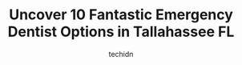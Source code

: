 ---
layout: ampstory
image: https://i0.wp.com/www.depkes.org/wp-content/uploads/2023/06/emergency-dentist-0-in-tallahassee-fl-1685865542.jpeg?resize=640,853
author: techidn
featured: false
description: Discover the impressive array of Emergency Dentist options in Tallahassee FL, where you can find 10 of the largest Emergency Dentist establishments in the area. From renowned classics to hid
title: Uncover 10 Fantastic Emergency Dentist Options in Tallahassee FL
cover:
   title: Uncover 10 Fantastic Emergency Dentist Options in Tallahassee FL
   subtitle: Rickpate
   background: https://www.depkes.org/wp-content/uploads/2023/06/emergency-dentist-0-in-tallahassee-fl-1685865542.jpeg

pages: 
 - layout: thirds
   top: <h1>#1 Family Dentistry at SouthWood</h1>
   bottom: "<p>My family started with this practice when they opened the doors.  We have been happy with the service and care weve received in the past; however, our latest experiences</p>"
   background: https://www.depkes.org/wp-content/uploads/2023/06/emergency-dentist-1-in-tallahassee-fl-1685865542.jpeg
   backgroundblur: true
 - layout: thirds
   top: <h1>#2 Aspen Dental</h1>
   bottom: "<p>Today was my first visit. From the time I was called in, I saw amazing teamwork amongst staff. Their working relationship was amazing. The hygienist and Dentist really to</p>"
   background: https://www.depkes.org/wp-content/uploads/2023/06/emergency-dentist-2-in-tallahassee-fl-1685865542.jpeg
   cta:
      link: https://www.depkes.org/blog/uncover-10-fantastic-emergency-dentist-options-in-tallahassee-fl/
      text: Uncover 10 Fantastic Emergency Dentist Options in Tallahassee FL
 - layout: thirds
   top: <h1>#3 Thomasville Road Dental Care</h1>
   bottom: "<p>5442 Thomasville Rd Ste. 1, Tallahassee, FL 32312, United States</p>"
   background: https://www.depkes.org/wp-content/uploads/2023/06/emergency-dentist-3-in-tallahassee-fl-1685865543.jpeg
   cta:
      link: https://www.depkes.org/blog/uncover-10-fantastic-emergency-dentist-options-in-tallahassee-fl/
      text: Uncover 10 Fantastic Emergency Dentist Options in Tallahassee FL
 - layout: thirds
   top: <h1>#4 Coast Dental</h1>
   bottom: "<p>1329 E Tennessee St, Tallahassee, FL 32308, United States</p>"
   background: https://images.unsplash.com/photo-1557672172-298e090bd0f1?ixlib=rb-4.0.3&ixid=MnwxMjA3fDB8MHxwaG90by1wYWdlfHx8fGVufDB8fHx8&auto=format&fit=crop&w=640&h=853&q=80
   cta:
      link: https://www.depkes.org/blog/uncover-10-fantastic-emergency-dentist-options-in-tallahassee-fl/
      text: Uncover 10 Fantastic Emergency Dentist Options in Tallahassee FL
 - layout: thirds
   top: <h1>#5 First Care Dental</h1>
   bottom: "<p>2274 Wednesday St, Tallahassee, FL 32308, United States</p>"
   background: https://images.unsplash.com/photo-1595364397663-fca4f075d796?ixlib=rb-4.0.3&ixid=MnwxMjA3fDB8MHxwaG90by1wYWdlfHx8fGVufDB8fHx8&auto=format&fit=crop&w=640&h=853&q=80
   cta:
      link: https://www.depkes.org/blog/uncover-10-fantastic-emergency-dentist-options-in-tallahassee-fl/
      text: Uncover 10 Fantastic Emergency Dentist Options in Tallahassee FL
 - layout: thirds
   top: <h1>#6 Coast Dental</h1>
   bottom: "<p>2700 S Blair Stone Rd # B, Tallahassee, FL 32301, United States</p>"
   background: https://images.unsplash.com/photo-1602536052359-ef94c21c5948?ixlib=rb-4.0.3&ixid=MnwxMjA3fDB8MHxwaG90by1wYWdlfHx8fGVufDB8fHx8&auto=format&fit=crop&w=640&h=853&q=80
   cta:
      link: https://www.depkes.org/blog/uncover-10-fantastic-emergency-dentist-options-in-tallahassee-fl/
      text: Uncover 10 Fantastic Emergency Dentist Options in Tallahassee FL
 - layout: thirds
   top: <h1>#7 Blissful Dental Spa - Tallahassee</h1>
   bottom: "<p>6672 Thomasville Rd STE 3, Tallahassee, FL 32312, United States</p>"
   background: https://images.unsplash.com/photo-1510906594845-bc082582c8cc?ixlib=rb-4.0.3&ixid=MnwxMjA3fDB8MHxwaG90by1wYWdlfHx8fGVufDB8fHx8&auto=format&fit=crop&w=640&h=853&q=80
   cta:
      link: https://www.depkes.org/blog/uncover-10-fantastic-emergency-dentist-options-in-tallahassee-fl/
      text: Uncover 10 Fantastic Emergency Dentist Options in Tallahassee FL
 - layout: thirds
   middle: Continue reading...
   background: https://images.unsplash.com/photo-1489694553447-4c9339da310d?ixlib=rb-4.0.3&ixid=MnwxMjA3fDB8MHxwaG90by1wYWdlfHx8fGVufDB8fHx8&auto=format&fit=crop&w=640&h=853&q=80
   cta:
      link: https://www.depkes.org/blog/uncover-10-fantastic-emergency-dentist-options-in-tallahassee-fl/
      text: Uncover 10 Fantastic Emergency Dentist Options in Tallahassee FL
      
---